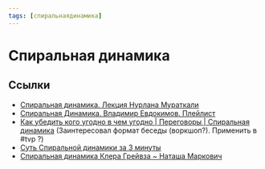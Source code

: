 ```yaml
---
tags: [спиральнаядинамика]
---
```

# Спиральная динамика



## Ссылки

* [Спиральная динамика. Лекция Нурлана Мураткали](https://www.youtube.com/watch?v=FAvykS4oZR0)
* [Спиральная Динамика. Владимир Евдокимов. Плейлист](https://www.youtube.com/playlist?list=PL49ZX0zeap_h9MmqF2UCY2huxVCOBXWM-)
* [Как убедить кого угодно в чем угодно | Переговоры | Спиральная динамика](https://www.youtube.com/watch?v=ake6Nyw8Yak) (Заинтересовал формат беседы (воркшоп?). Применить в #tvp ?)
* [Суть Спиральной динамики за 3 минуты](https://youtu.be/j_5w-15CRww)
* [Спиральная динамика Клера Грейвза ~ Наташа Маркович](https://youtu.be/oJeDEYWXPUM)